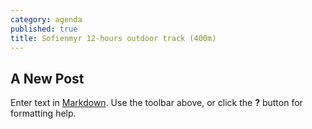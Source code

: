 ```yaml
---
category: agenda
published: true
title: Sofienmyr 12-hours outdoor track (400m)
---
```

## A New Post

Enter text in [Markdown](http://daringfireball.net/projects/markdown/). Use the toolbar above, or click the **?** button for formatting help.
